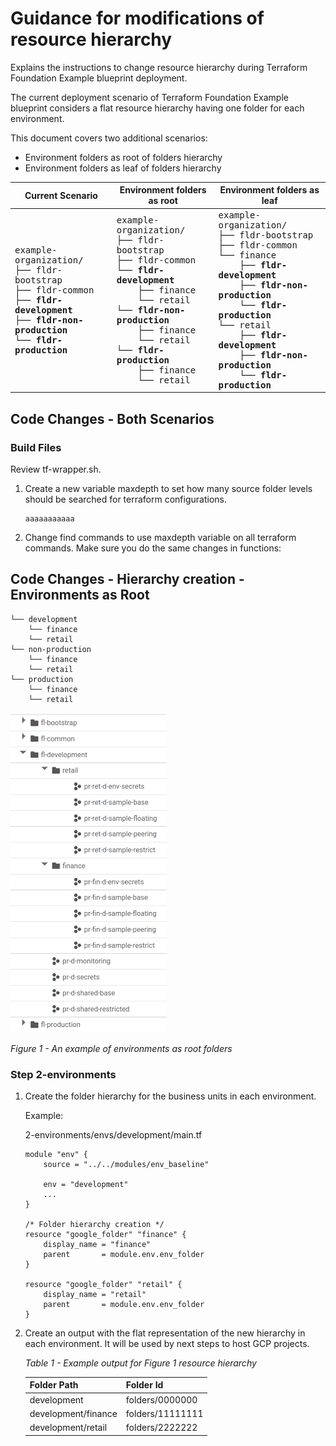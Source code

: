 # Guidance for modifications of resource hierarchy

Explains the instructions to change resource hierarchy during Terraform Foundation Example blueprint deployment.

The current deployment scenario of Terraform Foundation Example blueprint considers a flat resource hierarchy having one folder for each environment.

This document covers two additional scenarios:

- Environment folders as root of folders hierarchy
- Environment folders as leaf of folders hierarchy

<table>
<thead>
<tr >
<th style="text-align: center;">
Current Scenario
</th>
<th style="text-align: center;">
Environment folders as root
</th>
<th style="text-align: center;">
Environment folders as leaf
</th>
</tr>
</thead>
<tbody>
<tr>
<td style="font-family: monospace;">
example-organization/<br>
├── fldr-bootstrap<br>
├── fldr-common<br>
├── <b>fldr-development</b><br>
├── <b>fldr-non-production</b><br>
└── <b>fldr-production</b><br>
</td>
<td style="font-family: monospace;">
example-organization/<br>
├── fldr-bootstrap<br>
├── fldr-common<br>
└── <b>fldr-development</b><br>
&nbsp;&nbsp;&nbsp;&nbsp;├── finance<br>
&nbsp;&nbsp;&nbsp;&nbsp;└── retail<br>
└── <b>fldr-non-production</b><br>
&nbsp;&nbsp;&nbsp;&nbsp;├── finance<br>
&nbsp;&nbsp;&nbsp;&nbsp;└── retail<br>
└── <b>fldr-production</b><br>
&nbsp;&nbsp;&nbsp;&nbsp;├── finance<br>
&nbsp;&nbsp;&nbsp;&nbsp;└── retail<br>
</td>
<td style="font-family: monospace;">
example-organization/<br>
├── fldr-bootstrap<br>
├── fldr-common<br>
└── finance</b><br>
&nbsp;&nbsp;&nbsp;&nbsp;├── <b>fldr-development</b><br>
&nbsp;&nbsp;&nbsp;&nbsp;├── <b>fldr-non-production</b><br>
&nbsp;&nbsp;&nbsp;&nbsp;└── <b>fldr-production</b><br>
└── retail</b><br>
&nbsp;&nbsp;&nbsp;&nbsp;├── <b>fldr-development</b><br>
&nbsp;&nbsp;&nbsp;&nbsp;├── <b>fldr-non-production</b><br>
&nbsp;&nbsp;&nbsp;&nbsp;└── <b>fldr-production</b><br>
</td>
</tr>
</tbody>
</table>

## Code Changes - Both Scenarios

### Build Files

Review tf-wrapper.sh.

1. Create a new variable maxdepth to set how many source folder levels should be searched for terraform configurations.

    ```text
    aaaaaaaaaaa
    ```

1. Change find commands to use maxdepth variable on all terraform commands. Make sure you do the same changes in functions:

## Code Changes - Hierarchy creation - Environments as Root

```text
└── development
    └── finance
    └── retail
└── non-production
    └── finance
    └── retail
└── production
    └── finance
    └── retail
```

![Environments as Root](change_resource_hierarchy-env_as_root.png)

*Figure 1 - An example of environments as root folders*

### Step 2-environments

1. Create the folder hierarchy for the business units in each environment.

    Example:

    2-environments/envs/development/main.tf

    ```hcl
    module "env" {
        source = "../../modules/env_baseline"

        env = "development"
        ...
    }

    /* Folder hierarchy creation */
    resource "google_folder" "finance" {
        display_name = "finance"
        parent       = module.env.env_folder
    }

    resource "google_folder" "retail" {
        display_name = "retail"
        parent       = module.env.env_folder
    }
    ```

1. Create an output with the flat representation of the new hierarchy in each environment. It will be used by next steps to host GCP projects.

    *Table 1 - Example output for Figure 1 resource hierarchy*

    | Folder Path | Folder Id |
    | --- | --- |
    | development | folders/0000000 |
    | development/finance | folders/11111111 |
    | development/retail | folders/2222222 |
